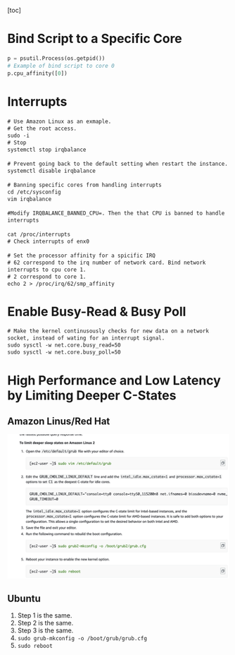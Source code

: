 [toc]

# Bind Script to a Specific Core

```python
p = psutil.Process(os.getpid())
# Example of bind script to core 0
p.cpu_affinity([0])
```

# Interrupts

```shell
# Use Amazon Linux as an exmaple.
# Get the root access.
sudo -i
# Stop 
systemctl stop irqbalance

# Prevent going back to the default setting when restart the instance.
systemctl disable irqbalance

# Banning specific cores from handling interrupts
cd /etc/sysconfig
vim irqbalance

#Modify IRQBALANCE_BANNED_CPU=. Then the that CPU is banned to handle interrupts

cat /proc/interrupts
# Check interrupts of enx0

# Set the processor affinity for a spicific IRQ
# 62 correspond to the irq number of network card. Bind network interrupts to cpu core 1.
# 2 correspond to core 1.
echo 2 > /proc/irq/62/smp_affinity
```

# Enable Busy-Read & Busy Poll

```shell
# Make the kernel continusously checks for new data on a network socket, instead of wating for an interrupt signal.
sudo sysctl -w net.core.busy_read=50
sudo sysctl -w net.core.busy_poll=50
```



# High Performance and Low Latency by Limiting Deeper C-States

## Amazon Linus/Red Hat

![image-20231211160349457](../Figure/c_state.png)

## Ubuntu

1. Step 1 is the same.
2. Step 2 is the same.
3. Step 3 is the same.
4. `sudo grub-mkconfig -o /boot/grub/grub.cfg`
5. `sudo reboot`
